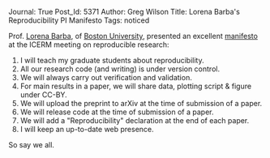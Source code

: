 Journal: True
Post_Id: 5371
Author: Greg Wilson
Title: Lorena Barba's Reproducibility PI Manifesto
Tags: noticed

<p>Prof. <a href="http://barbagroup.bu.edu/">Lorena Barba</a>, of <a href="http://www.bu.edu">Boston University</a>, presented an excellent <a href="http://figshare.com/articles/Reproducibility_PI_Manifesto/104539">manifesto</a> at the ICERM meeting on reproducible research:</p>
<ol>
  <li>I will teach my graduate students about reproducibility.</li>
  <li>All our research code (and writing) is under version control.</li>
  <li>We will always carry out verification and validation.</li>
  <li>For main results in a paper, we will share data, plotting script &amp; figure under CC-BY.</li>
  <li>We will upload the preprint to arXiv at the time of submission of a paper.</li>
  <li>We will release code at the time of submission of a paper.</li>
  <li>We will add a "Reproducibility" declaration at the end of each paper.</li>
  <li>I will keep an up-to-date web presence.</li>
</ol>
<p>So say we all.</p>

